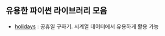 ## 유용한 파이썬 라이브러리 모음

- [holidays](https://github.com/dr-prodigy/python-holidays) : 공휴일 구하기. 시계열 데이터에서 유용하게 활용 가능